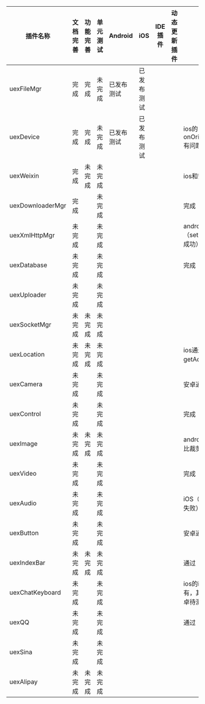 | 插件名称             | 文档完善 | 功能完善 | 单元测试 | Android | iOS   | IDE插件 | 动态更新插件 | 内部测试                            | 自动化测试 | 负责人  |
| ---------------- | ---- | ---- | ---- | ------- | ----- | ----- | ------ | ------------------------------- | ----- | ---- |
| uexFileMgr       | 完成   | 完成   | 未完成  | 已发布测试   | 已发布测试 |       |        |                                 |       |      |
| uexDevice        | 完成   | 完成   | 未完成  | 已发布测试   | 已发布测试 |       |        | ios的onOrientationChange有问题，安卓通过 |       | 高山   |
| uexWeixin        | 完成   | 未完成  | 未完成  |         |       |       |        | ios和安卓都有问题                      |       | 高山   |
| uexDownloaderMgr | 完成   |      | 未完成  |         |       |       |        | 完成                              |       |      |
| uexXmlHttpMgr    | 未完成  |      | 未完成  |         |       |       |        | android（setInputStream没成功）      |       |      |
| uexDatabase      | 未完成  |      | 未完成  |         |       |       |        | 完成                              |       |      |
| uexUploader      | 未完成  |      | 未完成  |         |       |       |        |                                 |       |      |
| uexSocketMgr     | 未完成  | 未完成  | 未完成  |         |       |       |        |                                 |       |      |
| uexLocation      | 未完成  | 未完成  | 未完成  |         |       |       |        | ios通过，安卓getAddress有问题           |       | 高山   |
| uexCamera        | 未完成  |      | 未完成  |         |       |       |        | 安卓通过，ios待测                      |       | 高山   |
| uexControl       | 未完成  |      | 未完成  |         |       |       |        | 完成                              |       |      |
| uexImage         | 未完成  | 未完成  | 未完成  |         |       |       |        | android（自定义长宽比裁剪功能取消）           |       |      |
| uexVideo         | 未完成  |      | 未完成  |         |       |       |        | 完成                              |       |      |
| uexAudio         | 未完成  |      | 未完成  |         |       |       |        | iOS（音效池音效播放失败）                  |       |      |
| uexButton        | 未完成  |      | 未完成  |         |       |       |        | 安卓通过，ios待测                      |       | 高山   |
| uexIndexBar      | 未完成  | 未完成  | 未完成  |         |       |       |        | 通过                              |       |      |
| uexChatKeyboard  | 未完成  |      | 未完成  |         |       |       |        | ios的insertAfterAt没有，其他接口通过。安卓待测 |       | 高山   |
| uexQQ            | 未完成  |      | 未完成  |         |       |       |        | 通过                              |       | 高山   |
| uexSina          | 未完成  |      | 未完成  |         |       |       |        |                                 |       |      |
| uexAlipay        | 未完成  | 未完成  | 未完成  |         |       |       |        |                                 |       |      |